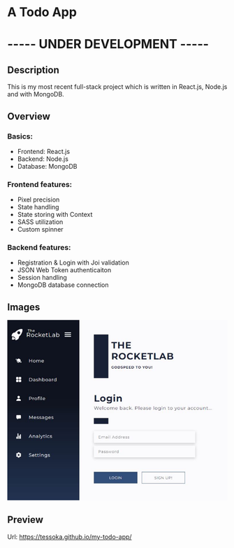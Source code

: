 # A Todo App

# ----- UNDER DEVELOPMENT -----

## Description

This is my most recent full-stack project which is written in React.js, Node.js and with MongoDB.

## Overview

### Basics:
- Frontend: React.js
- Backend: Node.js
- Database: MongoDB

### Frontend features:
- Pixel precision
- State handling
- State storing with Context
- SASS utilization
- Custom spinner

### Backend features:
- Registration & Login with Joi validation
- JSON Web Token authenticaiton
- Session handling
- MongoDB database connection

## Images
![my-todo-app](https://github.com/tessoka/my-todo-app/blob/948a30d038d8b150dea0dff91900af7c16a91e67/pics/Login.jpg)


## Preview
Url: https://tessoka.github.io/my-todo-app/
